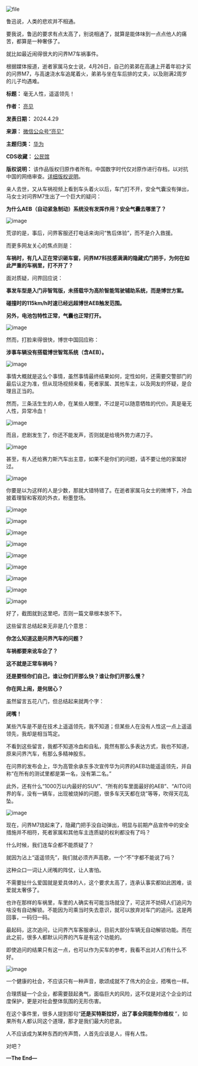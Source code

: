 ![file](https://chinadigitaltimes.net/chinese/files/2024/04/image-1714383105822.png)


鲁迅说，人类的悲欢并不相通。


要我说，鲁迅的要求有点太高了，别说相通了，就算是能体味到一点点他人的痛苦，都算是一种奢侈了。


就比如最近闹得很大的问界M7车祸事件。


根据媒体报道，逝者家属马女士说，4月26日，自己的弟弟在高速上开着年初才买的问界M7，与高速浇水车追尾着火，弟弟与坐在车后排的丈夫，以及刚满2周岁的儿子均遇难。




**标题：** 毫无人性，遥遥领先！  

**作者：** [亮见](https://chinadigitaltimes.net/space/亮见)  

**发表日期：** 2024.4.29  

**来源：** [微信公众号“亮见”](https://web.archive.org/web/https://mp.weixin.qq.com/s/38F77_AANPnPwLpbRLIDpw)  

**主题归类：** [华为](https://chinadigitaltimes.net/space/华为)  

**CDS收藏：** [公民馆](https://chinadigitaltimes.net/space/%E5%85%AC%E6%B0%91%E9%A6%86)  

**版权说明：** 该作品版权归原作者所有。中国数字时代仅对原作进行存档，以对抗中国的网络审查。[详细版权说明](https://chinadigitaltimes.net/chinese/copyright)。


亲人去世，又从车祸视频上看到车头着火以后，车门打不开，安全气囊没有弹出，马女士对问界M7生出了一个巨大的疑问：


**为什么AEB（自动紧急制动）系统没有发挥作用？安全气囊去哪里了？** 


![image](https://chinadigitaltimes.net/chinese/files/2024/04/post-707380-662f69aa26dae.png)


荒谬的是，事后，问界客服还打电话来询问“售后体验”，而不是介入救援。


而更多网友关心的焦点则是：


**车祸时，有几人正在常识砸车窗，问界M7科技感满满的隐藏式门把手，为何在如此严重的车祸里，打不开了？** 


面对质疑，问界回应说：


**事发车型是入门非智驾版，未搭载华为高阶智能驾驶辅助系统，而是博世方案。** 


**碰撞时的115km/h时速已经远超博世AEB触发范围。** 


**另外，电池包特性正常，气囊也正常打开。** 


![image](https://chinadigitaltimes.net/chinese/files/2024/04/post-707380-662f69aa3e4e2.png)


然而，打脸来得很快，博世中国回应称：


**涉事车辆没有搭载博世智驾系统（含AEB）。** 


![image](https://chinadigitaltimes.net/chinese/files/2024/04/post-707380-662f69aa4c158.png)


事情大概就是这么个事情，虽然事情最终结果如何，定性如何，还需要交警部门的最后认定为准，但从现场视频来看，死者家属、其他车主，以及网友的怀疑，是合理且正当的。


然而，三条活生生的人命，在某些人眼里，不过是可以随意牺牲的代价。真是毫无人性，异常冷血！


![image](https://chinadigitaltimes.net/chinese/files/2024/04/post-707380-662f69aa59b54.png)


而且，悲剧发生了，你还不能发声，否则就是给境外势力递刀子。


![image](https://chinadigitaltimes.net/chinese/files/2024/04/post-707380-662f69aa68b89.png)


甚至，有人还给赛力斯汽车出主意，如果不是你们的问题，请不要让他的家属好过。


![image](https://chinadigitaltimes.net/chinese/files/2024/04/post-707380-662f69aa81dfc.png)


你要是以为这样的人是少数，那就大错特错了。在逝者家属马女士的微博下，冷血披着理智和客观的外衣，粉墨登场。


![image](https://chinadigitaltimes.net/chinese/files/2024/04/post-707380-662f69aa99257.png)


![image](https://chinadigitaltimes.net/chinese/files/2024/04/post-707380-662f69aaa8869.png)


![image](https://chinadigitaltimes.net/chinese/files/2024/04/post-707380-662f69aabbbb2.png)


![image](https://chinadigitaltimes.net/chinese/files/2024/04/post-707380-662f69aad1fa3.png)


![image](https://chinadigitaltimes.net/chinese/files/2024/04/post-707380-662f69aae26c6.png)


![image](https://chinadigitaltimes.net/chinese/files/2024/04/post-707380-662f69aaf2f40.png)


![image](https://chinadigitaltimes.net/chinese/files/2024/04/post-707380-662f69ab137fb.png)


![image](https://chinadigitaltimes.net/chinese/files/2024/04/post-707380-662f69ab2396b.png)


![image](https://chinadigitaltimes.net/chinese/files/2024/04/post-707380-662f69ab2fb1d.png)


好了，截图就到这里吧，否则一篇文章根本放不下。


这些留言总结起来无非是几个意思：


**你怎么知道这是问界汽车的问题？** 


**车祸都要来讹车企了？** 


**这不就是正常车祸吗？** 


**还是要怪你们自己，谁让你们开那么快？谁让你们开那么慢？** 


**你在网上闹，是何居心？** 


虽然留言五花八门，但总结起来就两个字：


**闭嘴！** 


某些汽车是不是在技术上遥遥领先，我不知道；但某些人在没有人性这一点上遥遥领先，我却是相当笃定。


不看到这些留言，我都不知道冷血和自私，竟然有那么多表达方式，我也不知道，原来问界汽车，有那么多精神股东。


在问界的发布会上，华为高管余承东多次宣传华为问界的AEB功能遥遥领先，并自称“在所有的测试里都是第一名，没有第二名。”


此外，还有什么“1000万以内最好的SUV”、“所有的车里面最好的AEB”、“AITO问界的车，没有一辆车，出现被烧掉的问题，很多车天天都在烧”等等，吹得天花乱坠。


![image](https://chinadigitaltimes.net/chinese/files/2024/04/post-707380-662f69ab3911f.)


现在，问界M7烧起来了，隐藏门把手没自动弹出，明显与前期产品宣传中的安全措施并不相符，死者家属和其他车主连质疑的权利都没有了吗？


什么时候，我们连车企都不能质疑了？


就因为沾上“遥遥领先”，我们就必须齐声高歌，一个“不”字都不能说了吗？


这种众口一词让人闭嘴的阵仗，让人害怕。


不需要扯什么爱国就是爱具体的人，这个要求太高了，连承认事实都如此困难，谈爱就太奢侈了。


也许在那样的车祸里，车里的人确实有可能当场就没了，可这并不妨碍人们追问为啥没有自动解锁。不能因为司乘当时失去意识，就可以放弃对车门的追问。这是两回事，一码归一码。


最起码，这次追问，让问界汽车客服承认，目前大部分车辆无自动解锁功能。而在此之前，很多人都默认问界的汽车是有这个功能的。


即使追问的结果只有这一点，也可以作为买车的参考，我看不出对人们有什么不好。


![image](https://chinadigitaltimes.net/chinese/files/2024/04/post-707380-662f69ab57e4f.png)


一个健康的社会，不应该只有一种声音，歌颂成就不了伟大的企业，捂嘴也一样。


合理质疑一个企业，都需要鼓起勇气，面临巨大的风险，这不仅是对这个企业的过度保护，更是对社会整体氛围的无形伤害。


在这个事件里，很多人提到那句“**还是买特斯拉好，出了事全网能帮你维权** ”，如果所有人都认同这个道理，那才是我们最大的悲哀。


人不应该成为某种东西的传声筒，人首先应该是人，得有人性。


对吧？


**—The End—** 

